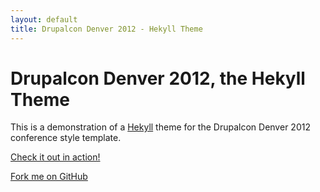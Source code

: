 ```yaml
---
layout: default
title: Drupalcon Denver 2012 - Hekyll Theme
---
```


# Drupalcon Denver 2012, the Hekyll Theme #

This is a demonstration of a [Hekyll](https://github.com/bmcmurray/hekyll) theme for the Drupalcon Denver 2012 conference style template.

[Check it out in action!](preso.html)

[Fork me on GitHub](https://github.com/bmcmurray/drupalcon-denver-2012-hekyll)